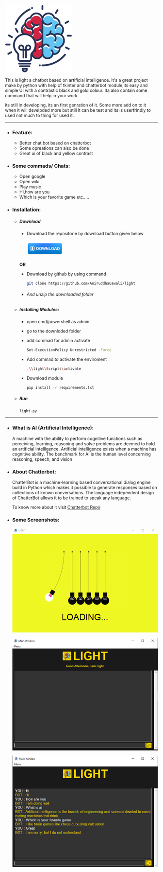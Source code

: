 [<img src="data/img/img.png" width="220">](https://github.com/AniruddhaGawali/light)

This is light a chatbot based on artificial intelligence. It's a great project make by python with help of tkinter and chatterbot module,its easy and simple UI with a contrastic black and gold colour. Ita also contain some command that will help in your work. 

its still in developing, its an first genration of it. Some more add on to it when it will develpded more but still it can be test and its is userfrindly to used not much to thing for used it.


------------


- ### Feature:
	- Better chat bot based on chatterbot
	- Some opreations can also be done
	- Great ui of black and yellow contrast

- ### Some commads/ Chats:
	- Open google
	- Open wiki
	- Play music
	- Hi,how are you
	- Which is your favorite game
	etc.....
	
- ### Installation:

	- ##### Download 
	
		 - Download the repositorie by download button given below
		 
			 [<img src="data/img/download1.png" width="120">](https://github.com/AniruddhaGawali/light/archive/master.zip)	
			 
		**OR**
		
		 - Download by github by using command
		 
			 ```bash
			git clone https://github.com/AniruddhaGawali/light

			 ```
		 - ###### And unzip the downloaded folder 
		 
	- ##### Installing Modules:
	
		- open cmd/powershell as admin
		
		- go to the downloded folder 
		
		- add commad for admin activate
			```bash
			Set-ExecutionPolicy Unrestricted -Force
			```
		
		- Add commad to activate the enviroment
			```bash
			.\\light\Scripts\activate
			```
		
		- Download module
			```bash
			pip install -r requirements.txt
			```
		
	- ##### Run
		```bash
		light.py 
		```


------------


- ### What is AI (Artificial Intelligence):

	A machine with the ability to perform cognitive functions such as perceiving, learning, reasoning and solve problems are deemed to hold an artificial intelligence. Artificial intelligence exists when a machine has cognitive ability. The benchmark for AI is the human level concerning reasoning, speech, and vision

- ### About Chatterbot:
	 ChatterBot is a machine-learning based conversational dialog engine build in Python which makes it possible to generate responses based on collections of known conversations. The language independent design of ChatterBot allows it to be trained to speak any language.
	 
	 To know more about it visit [Chatterbot Repo](https://github.com/gunthercox/ChatterBot)
	 
- ### Some Screenshots:
	[<img src="data/img/img2.png" width="500">](https://github.com/AniruddhaGawali/light/blob/master/data/img/img2.png)
	
	
	
	[<img src="data/img/img1.png" width="500">](https://github.com/AniruddhaGawali/light/blob/master/data/img/img1.png)
	
	
	
	[<img src="data/img/img3.png" width="500">](https://github.com/AniruddhaGawali/light/blob/master/data/img/img3.png)
	
	

